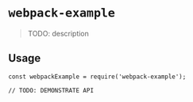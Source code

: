 # `webpack-example`

> TODO: description

## Usage

```
const webpackExample = require('webpack-example');

// TODO: DEMONSTRATE API
```
